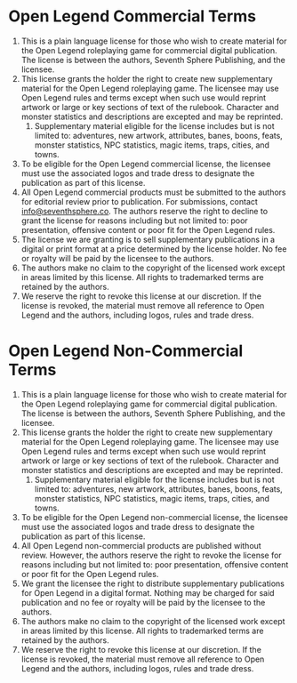 # Open Legend Commercial Terms

1. This is a plain language license for those who wish to create material for the Open Legend roleplaying game for commercial digital publication. The license is between the authors, Seventh Sphere Publishing, and the licensee.
1. This license grants the holder the right to create new supplementary material for the Open Legend roleplaying game. The licensee may use Open Legend rules and terms except when such use would reprint artwork or large or key sections of text of the rulebook. Character and monster statistics and descriptions are excepted and may be reprinted.
    1. Supplementary material eligible for the license includes but is not limited to: adventures, new artwork, attributes, banes, boons, feats, monster statistics, NPC statistics, magic items, traps, cities, and towns.
1. To be eligible for the Open Legend commercial license, the licensee must use the associated logos and trade dress to designate the publication as part of this license.
1. All Open Legend commercial products must be submitted to the authors for editorial review prior to publication. For submissions, contact <a href="mailto:info@seventhsphere.co">info@seventhsphere.co</a>. The authors reserve the right to decline to grant the license for reasons including but not limited to: poor presentation, offensive content or poor fit for the Open Legend rules.
1. The license we are granting is to sell supplementary publications in a digital or print format at a price determined by the license holder. No fee or royalty will be paid by the licensee to the authors.
1. The authors make no claim to the copyright of the licensed work except in areas limited by this license. All rights to trademarked terms are retained by the authors.
1. We reserve the right to revoke this license at our discretion. If the license is revoked, the material must remove all reference to Open Legend and the authors, including logos, rules and trade dress.


# Open Legend Non-Commercial Terms

1. This is a plain language license for those who wish to create material for the Open Legend roleplaying game for commercial digital publication. The license is between the authors, Seventh Sphere Publishing, and the licensee.
1. This license grants the holder the right to create new supplementary material for the Open Legend roleplaying game. The licensee may use Open Legend rules and terms except when such use would reprint artwork or large or key sections of text of the rulebook. Character and monster statistics and descriptions are excepted and may be reprinted.
    1. Supplementary material eligible for the license includes but is not limited to: adventures, new artwork, attributes, banes, boons, feats, monster statistics, NPC statistics, magic items, traps, cities, and towns.
1. To be eligible for the Open Legend non-commercial license, the licensee must use the associated logos and trade dress to designate the publication as part of this license.
1. All Open Legend non-commercial products are published without review. However, the authors reserve the right to revoke the license for reasons including but not limited to: poor presentation, offensive content or poor fit for the Open Legend rules.
1. We grant the licensee the right to distribute supplementary publications for Open Legend in a digital format. Nothing may be charged for said publication and no fee or royalty will be paid by the licensee to the authors.
1. The authors make no claim to the copyright of the licensed work except in areas limited by this license. All rights to trademarked terms are retained by the authors.
1. We reserve the right to revoke this license at our discretion. If the license is revoked, the material must remove all reference to Open Legend and the authors, including logos, rules and trade dress.

